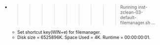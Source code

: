 * >>>>>>>>> Running inst-zclean-03-default-filemanager.sh ...
  * Set shortcut key(WIN+e) for filemanager.
  * Disk size = 6525896K. Space Used = 4K. Runtime = 00:00:00:01.
